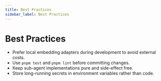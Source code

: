 ```yaml
---
title: Best Practices
sidebar_label: Best Practices
---
```


# Best Practices

- Prefer local embedding adapters during development to avoid external costs.
- Use `pnpm test` and `pnpm lint` before committing changes.
- Keep sub-agent implementations pure and side-effect free.
- Store long-running secrets in environment variables rather than code.
